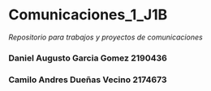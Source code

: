 # Comunicaciones_1_J1B
_Repositorio para trabajos y proyectos de comunicaciones_
### Daniel Augusto Garcia Gomez 2190436
### Camilo Andres Dueñas Vecino 2174673

